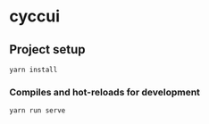 # cyccui

## Project setup
```
yarn install
```

### Compiles and hot-reloads for development
```
yarn run serve
```